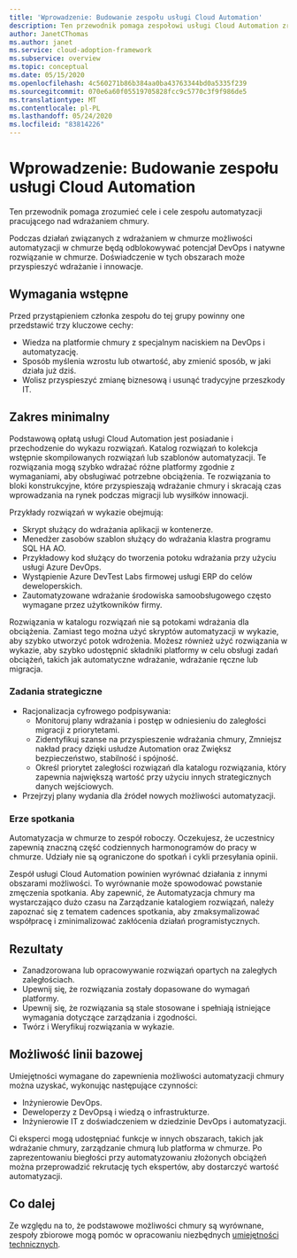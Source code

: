 ```yaml
---
title: 'Wprowadzenie: Budowanie zespołu usługi Cloud Automation'
description: Ten przewodnik pomaga zespołowi usługi Cloud Automation zrozumieć zakres, elementy dostarczane i funkcje, z którymi są odpowiedzialni.
author: JanetCThomas
ms.author: janet
ms.service: cloud-adoption-framework
ms.subservice: overview
ms.topic: conceptual
ms.date: 05/15/2020
ms.openlocfilehash: 4c560271b86b384aa0ba43763344bd0a5335f239
ms.sourcegitcommit: 070e6a60f05519705828fcc9c5770c3f9f986de5
ms.translationtype: MT
ms.contentlocale: pl-PL
ms.lasthandoff: 05/24/2020
ms.locfileid: "83814226"
---
```

# <a name="get-started-build-a-cloud-automation-team"></a>Wprowadzenie: Budowanie zespołu usługi Cloud Automation

Ten przewodnik pomaga zrozumieć cele i cele zespołu automatyzacji pracującego nad wdrażaniem chmury.

Podczas działań związanych z wdrażaniem w chmurze możliwości automatyzacji w chmurze będą odblokowywać potencjał DevOps i natywne rozwiązanie w chmurze. Doświadczenie w tych obszarach może przyspieszyć wdrażanie i innowacje.

## <a name="prerequisites"></a>Wymagania wstępne

Przed przystąpieniem członka zespołu do tej grupy powinny one przedstawić trzy kluczowe cechy:

- Wiedza na platformie chmury z specjalnym naciskiem na DevOps i automatyzację.
- Sposób myślenia wzrostu lub otwartość, aby zmienić sposób, w jaki działa już dziś.
- Wolisz przyspieszyć zmianę biznesową i usunąć tradycyjne przeszkody IT.

## <a name="minimum-scope"></a>Zakres minimalny

Podstawową opłatą usługi Cloud Automation jest posiadanie i przechodzenie do wykazu rozwiązań. Katalog rozwiązań to kolekcja wstępnie skompilowanych rozwiązań lub szablonów automatyzacji. Te rozwiązania mogą szybko wdrażać różne platformy zgodnie z wymaganiami, aby obsługiwać potrzebne obciążenia. Te rozwiązania to bloki konstrukcyjne, które przyspieszają wdrażanie chmury i skracają czas wprowadzania na rynek podczas migracji lub wysiłków innowacji.

Przykłady rozwiązań w wykazie obejmują:

- Skrypt służący do wdrażania aplikacji w kontenerze.
- Menedżer zasobów szablon służący do wdrażania klastra programu SQL HA AO.
- Przykładowy kod służący do tworzenia potoku wdrażania przy użyciu usługi Azure DevOps.
- Wystąpienie Azure DevTest Labs firmowej usługi ERP do celów deweloperskich.
- Zautomatyzowane wdrażanie środowiska samoobsługowego często wymagane przez użytkowników firmy.

Rozwiązania w katalogu rozwiązań nie są potokami wdrażania dla obciążenia. Zamiast tego można użyć skryptów automatyzacji w wykazie, aby szybko utworzyć potok wdrożenia. Możesz również użyć rozwiązania w wykazie, aby szybko udostępnić składniki platformy w celu obsługi zadań obciążeń, takich jak automatyczne wdrażanie, wdrażanie ręczne lub migracja.

### <a name="strategic-tasks"></a>Zadania strategiczne

- Racjonalizacja cyfrowego podpisywania:
  - Monitoruj plany wdrażania i postęp w odniesieniu do zaległości migracji z priorytetami.
  - Zidentyfikuj szanse na przyspieszenie wdrażania chmury, Zmniejsz nakład pracy dzięki usłudze Automation oraz Zwiększ bezpieczeństwo, stabilność i spójność.
  - Określ priorytet zaległości rozwiązań dla katalogu rozwiązania, który zapewnia największą wartość przy użyciu innych strategicznych danych wejściowych.
- Przejrzyj plany wydania dla źródeł nowych możliwości automatyzacji.

### <a name="meeting-cadence"></a>Erze spotkania

Automatyzacja w chmurze to zespół roboczy. Oczekujesz, że uczestnicy zapewnią znaczną część codziennych harmonogramów do pracy w chmurze. Udziały nie są ograniczone do spotkań i cykli przesyłania opinii.

Zespół usługi Cloud Automation powinien wyrównać działania z innymi obszarami możliwości. To wyrównanie może spowodować powstanie zmęczenia spotkania. Aby zapewnić, że Automatyzacja chmury ma wystarczająco dużo czasu na Zarządzanie katalogiem rozwiązań, należy zapoznać się z tematem cadences spotkania, aby zmaksymalizować współpracę i zminimalizować zakłócenia działań programistycznych.

## <a name="deliverables"></a>Rezultaty

- Zanadzorowana lub opracowywanie rozwiązań opartych na zaległych zaległościach.
- Upewnij się, że rozwiązania zostały dopasowane do wymagań platformy.
- Upewnij się, że rozwiązania są stale stosowane i spełniają istniejące wymagania dotyczące zarządzania i zgodności.
- Twórz i Weryfikuj rozwiązania w wykazie.

## <a name="baseline-capability"></a>Możliwość linii bazowej

Umiejętności wymagane do zapewnienia możliwości automatyzacji chmury można uzyskać, wykonując następujące czynności:

- Inżynierowie DevOps.
- Deweloperzy z DevOpsą i wiedzą o infrastrukturze.
- Inżynierowie IT z doświadczeniem w dziedzinie DevOps i automatyzacji.

Ci eksperci mogą udostępniać funkcje w innych obszarach, takich jak wdrażanie chmury, zarządzanie chmurą lub platforma w chmurze. Po zaprezentowaniu biegłości przy automatyzowaniu złożonych obciążeń można przeprowadzić rekrutację tych ekspertów, aby dostarczyć wartość automatyzacji.

## <a name="whats-next"></a>Co dalej

Ze względu na to, że podstawowe możliwości chmury są wyrównane, zespoły zbiorowe mogą pomóc w opracowaniu niezbędnych [umiejętności technicznych](../../organize/suggested-skills.md).

